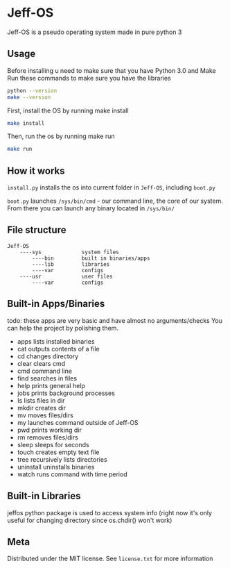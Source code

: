 # Jeff-OS

Jeff-OS is a pseudo operating system made in pure python 3

## Usage
Before installing u need to make sure that you have Python 3.0 and Make
Run these commands to make sure you have the libraries
```sh
python --version
make --version
```

First, install the OS by running make install
```sh
make install
```

Then, run the os by running make run
```sh
make run
```

## How it works
`install.py` installs the os into current folder in `Jeff-OS`, including `boot.py`

`boot.py` launches `/sys/bin/cmd` - our command line, the core of our system.
From there you can launch any binary located in `/sys/bin/`

## File structure
```
Jeff-OS
    ----sys             system files
        ----bin         built in binaries/apps
        ----lib         libraries
        ----var         configs
    ----usr             user files
        ----var         configs

```

## Built-in Apps/Binaries
todo: these apps are very basic and have almost no arguments/checks
You can help the project by polishing them.
* apps          lists installed binaries
* cat           outputs contents of a file
* cd            changes directory
* clear         clears cmd
* cmd           command line
* find          searches in files
* help          prints general help
* jobs          prints background processes
* ls            lists files in dir
* mkdir         creates dir
* mv            moves files/dirs
* my            launches command outside of Jeff-OS
* pwd           prints working dir
* rm            removes files/dirs
* sleep         sleeps for seconds
* touch         creates empty text file
* tree          recursively lists directories
* uninstall     uninstalls binaries
* watch         runs command with time period

## Built-in Libraries
jeffos python package is used to access system info
(right now it's only useful for changing directory since os.chdir() won't work)

## Meta

Distributed under the MIT license. See ``license.txt`` for more information